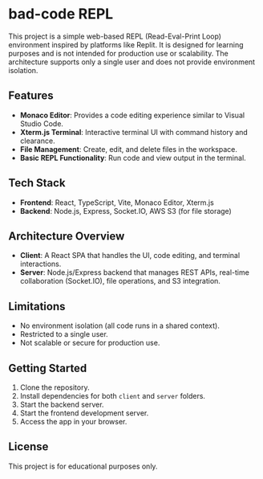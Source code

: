 # bad-code REPL

This project is a simple web-based REPL (Read-Eval-Print Loop) environment inspired by platforms like Replit. It is designed for learning purposes and is not intended for production use or scalability. The architecture supports only a single user and does not provide environment isolation.

## Features

- **Monaco Editor**: Provides a code editing experience similar to Visual Studio Code.
- **Xterm.js Terminal**: Interactive terminal UI with command history and clearance.
- **File Management**: Create, edit, and delete files in the workspace.
- **Basic REPL Functionality**: Run code and view output in the terminal.

## Tech Stack

- **Frontend**: React, TypeScript, Vite, Monaco Editor, Xterm.js
- **Backend**: Node.js, Express, Socket.IO, AWS S3 (for file storage)

## Architecture Overview

- **Client**: A React SPA that handles the UI, code editing, and terminal interactions.
- **Server**: Node.js/Express backend that manages REST APIs, real-time collaboration (Socket.IO), file operations, and S3 integration.

## Limitations

- No environment isolation (all code runs in a shared context).
- Restricted to a single user.
- Not scalable or secure for production use.

## Getting Started

1. Clone the repository.
2. Install dependencies for both `client` and `server` folders.
3. Start the backend server.
4. Start the frontend development server.
5. Access the app in your browser.

## License

This project is for educational purposes only.